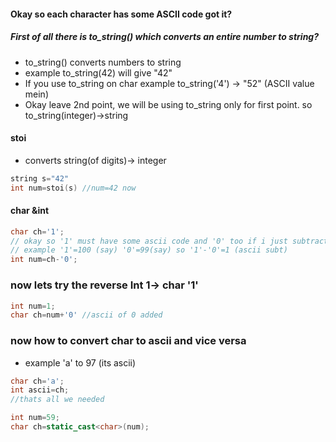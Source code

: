 #### Okay so each character has some ASCII code got it?
##### First of all there is to_string() which converts an entire number to string?
- to_string() converts numbers to string
- example to_string(42) will give "42"
- If you use to_string on char example to_string('4') -> "52" (ASCII value mein)
- Okay leave 2nd point, we will be using to_string only for first point. so to_string(integer)->string

#### stoi
- converts string(of digits)-> integer 
```cpp
string s="42"
int num=stoi(s) //num=42 now
```
#### char &int
```cpp
char ch='1';
// okay so '1' must have some ascii code and '0' too if i just subtract them 
// example '1'=100 (say) '0'=99(say) so '1'-'0'=1 (ascii subt)
int num=ch-'0';
```

### now lets try the reverse Int 1-> char '1'
```cpp
int num=1;
char ch=num+'0' //ascii of 0 added
```
<!-- remember '1'-'0'=1 -->
<!-- subtraction in char is just unka ascii subt -->


### now how to convert char to ascii and vice versa
- example 'a' to 97 (its ascii)
```cpp
char ch='a';
int ascii=ch;
//thats all we needed

```
<!-- 59 to ascii -->
```cpp
int num=59;
char ch=static_cast<char>(num);

```